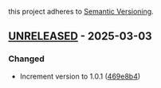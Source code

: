 this project adheres to [Semantic Versioning](https://semver.org/spec/v2.0.0.html).



## [UNRELEASED](https://github.com/rokucommunity/.github/compare/v1.0.1...UNRELEASED) - 2025-03-03
### Changed
 - Increment version to 1.0.1 ([469e8b4](https://github.com/rokucommunity/.github/commit/469e8b4))